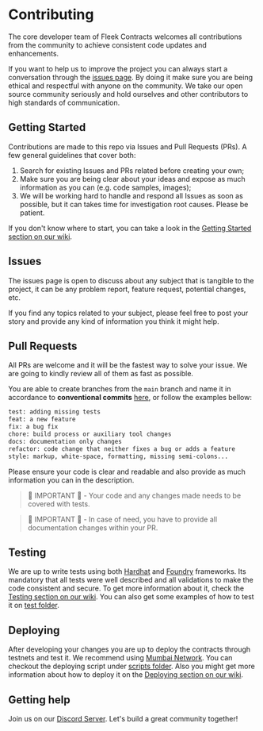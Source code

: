 # Contributing

The core developer team of Fleek Contracts welcomes all contributions from the community to achieve consistent code updates and enhancements.

If you want to help us to improve the project you can always start a conversation through the [issues page](https://github.com/FleekHQ/contracts/issues). By doing it make sure you are being ethical and respectful with anyone on the community. We take our open source community seriously and hold ourselves and other contributors to high standards of communication.

## Getting Started

Contributions are made to this repo via Issues and Pull Requests (PRs). A few general guidelines that cover both:

1. Search for existing Issues and PRs related before creating your own;
2. Make sure you are being clear about your ideas and expose as much information as you can (e.g. code samples, images);
3. We will be working hard to handle and respond all Issues as soon as possible, but it can takes time for investigation root causes. Please be patient.

If you don't know where to start, you can take a look in the [Getting Started section on our wiki](https://github.com/FleekHQ/contracts/wiki/Getting-Started).

## Issues

The issues page is open to discuss about any subject that is tangible to the project, it can be any problem report, feature request, potential changes, etc.

If you find any topics related to your subject, please feel free to post your story and provide any kind of information you think it might help.

## Pull Requests

All PRs are welcome and it will be the fastest way to solve your issue. We are going to kindly review all of them as fast as possible.

You are able to create branches from the `main` branch and name it in accordance to **conventional
commits** [here](https://www.conventionalcommits.org/en/v1.0.0/), or follow the examples bellow:

```txt
test: adding missing tests
feat: a new feature
fix: a bug fix
chore: build process or auxiliary tool changes
docs: documentation only changes
refactor: code change that neither fixes a bug or adds a feature
style: markup, white-space, formatting, missing semi-colons...
```

Please ensure your code is clear and readable and also provide as much information you can in the description.

> 🚧 IMPORTANT 🚧 - Your code and any changes made needs to be covered with tests.

> 🚧 IMPORTANT 🚧 - In case of need, you have to provide all documentation changes within your PR.

## Testing

We are up to write tests using both [Hardhat](https://hardhat.org/) and [Foundry](https://book.getfoundry.sh/) frameworks. Its mandatory that all tests were well described and all validations to make the code consistent and secure. To get more information about it, check the [Testing section on our wiki](https://github.com/FleekHQ/contracts/wiki/Getting-Started#testing). You can also get some examples of how to test it on [test folder](/test).

## Deploying

After developing your changes you are up to deploy the contracts through testnets and test it. We recommend using [Mumbai Network](https://mumbai.polygonscan.com/). You can checkout the deploying script under [scripts folder](/scripts/). Also you might get more information about how to deploy it on the [Deploying section on our wiki](https://github.com/FleekHQ/contracts/wiki/Getting-Started#deploying).

## Getting help

Join us on our [Discord Server](https://discord.gg/fleekxyz). Let's build a great community together!
